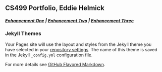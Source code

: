 ## CS499 Portfolio, Eddie Helmick

##### [Enhancement One](https://edwardhelmick.github.io/EnhancementOne.html)  |  [Enhancement Two](https://edwardhelmick.github.io/EnhancementTwo.html)  |  [Enhancement Three](https://edwardhelmick.github.io/EnhancementThree.html)


### Jekyll Themes

Your Pages site will use the layout and styles from the Jekyll theme you have selected in your [repository settings](https://github.com/edwardhelmick/edwardhelmick.github.io/settings/pages). The name of this theme is saved in the Jekyll `_config.yml` configuration file.

For more details see [GitHub Flavored Markdown](https://guides.github.com/features/mastering-markdown/).

